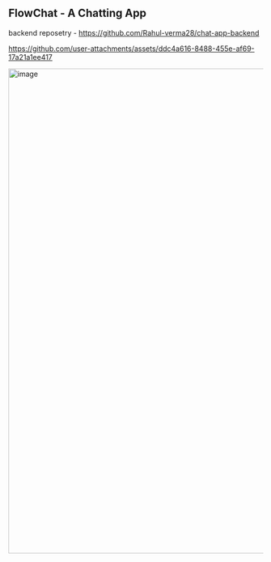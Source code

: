 ## FlowChat - A Chatting App
backend reposetry - https://github.com/Rahul-verma28/chat-app-backend

https://github.com/user-attachments/assets/ddc4a616-8488-455e-af69-17a21a1ee417

<img width="958" alt="image" src="https://github.com/user-attachments/assets/2ce955d0-770a-421f-b8a4-8b0a748c1b9f">
